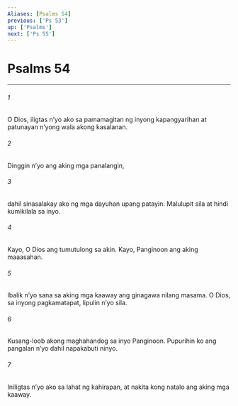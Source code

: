 ```yaml
---
Aliases: [Psalms 54]
previous: ['Ps 53']
up: ['Psalms']
next: ['Ps 55']
---
```

# Psalms 54

***

###### 1
O Dios, iligtas nʼyo ako sa pamamagitan ng inyong kapangyarihan at patunayan nʼyong wala akong kasalanan. 

###### 2
Dinggin nʼyo ang aking mga panalangin, 

###### 3
dahil sinasalakay ako ng mga dayuhan upang patayin. Malulupit sila at hindi kumikilala sa inyo. 

###### 4
Kayo, O Dios ang tumutulong sa akin. Kayo, Panginoon ang aking maaasahan. 

###### 5
Ibalik nʼyo sana sa aking mga kaaway ang ginagawa nilang masama. O Dios, sa inyong pagkamatapat, lipulin nʼyo sila. 

###### 6
Kusang-loob akong maghahandog sa inyo Panginoon. Pupurihin ko ang pangalan nʼyo dahil napakabuti ninyo. 

###### 7
Iniligtas nʼyo ako sa lahat ng kahirapan, at nakita kong natalo ang aking mga kaaway.
